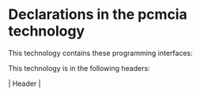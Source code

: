 # Declarations in the pcmcia technology
This technology  contains these programming interfaces:



This technology is in the following headers:


| Header        | 
